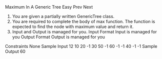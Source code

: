 Maximum In A Generic Tree
Easy  Prev   Next
1. You are given a partially written GenericTree class.
2. You are required to complete the body of max function. The function is expected to find the node with maximum value and return it.
3. Input and Output is managed for you.
Input Format
Input is managed for you
Output Format
Output is managed for you

Constraints
None
Sample Input
12
10 20 -1 30 50 -1 60 -1 -1 40 -1 -1
Sample Output
60